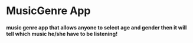 # MusicGenre App
#### music genre app that allows anyone to select age and gender then it will tell  which music he/she have to be listening!
